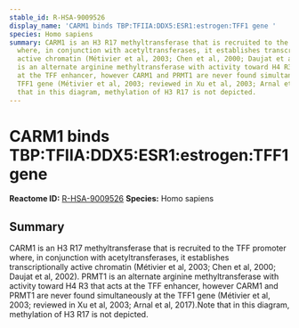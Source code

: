 ```yaml
---
stable_id: R-HSA-9009526
display_name: 'CARM1 binds TBP:TFIIA:DDX5:ESR1:estrogen:TFF1 gene '
species: Homo sapiens
summary: CARM1 is an H3 R17 methyltransferase that is recruited to the TFF promoter
  where, in conjunction with acetyltransferases, it establishes transcriptionally
  active chromatin (Métivier et al, 2003; Chen et al, 2000; Daujat et al, 2002). PRMT1
  is an alternate arginine methyltransferase with activity toward H4 R3 that acts
  at the TFF enhancer, however CARM1 and PRMT1 are never found simultaneously at the
  TFF1 gene (Métivier et al, 2003; reviewed in Xu et al, 2003; Arnal et al, 2017).Note
  that in this diagram, methylation of H3 R17 is not depicted.
---
```


# CARM1 binds TBP:TFIIA:DDX5:ESR1:estrogen:TFF1 gene 
**Reactome ID:** [R-HSA-9009526](https://reactome.org/content/detail/R-HSA-9009526)
**Species:** Homo sapiens

## Summary

CARM1 is an H3 R17 methyltransferase that is recruited to the TFF promoter where, in conjunction with acetyltransferases, it establishes transcriptionally active chromatin (Métivier et al, 2003; Chen et al, 2000; Daujat et al, 2002). PRMT1 is an alternate arginine methyltransferase with activity toward H4 R3 that acts at the TFF enhancer, however CARM1 and PRMT1 are never found simultaneously at the TFF1 gene (Métivier et al, 2003; reviewed in Xu et al, 2003; Arnal et al, 2017).Note that in this diagram, methylation of H3 R17 is not depicted.
